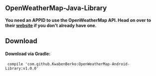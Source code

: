 ## OpenWeatherMap-Java-Library

**You need an APPID to use the OpenWeatherMap API. Head on over to their [website](http://openweathermap.org/) if you don't already have one.**


## Download

#### Download via Gradle:

``` compile 'com.github.KwabenBerko:OpenWeatherMap-Android-Library:v1.0.0'```

